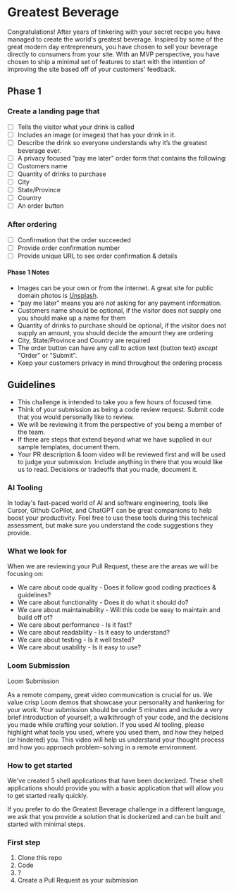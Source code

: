 # Greatest Beverage

Congratulations! After years of tinkering with your secret recipe you have managed to create the world's greatest beverage. Inspired by some of the great modern day entrepreneurs, you have chosen to sell your beverage directly to consumers from your site. With an MVP perspective, you have chosen to ship a minimal set of features to start with the intention of improving the site based off of your customers' feedback.

## Phase 1

### Create a landing page that

- [ ] Tells the visitor what your drink is called
- [ ] Includes an image (or images) that has your drink in it.
- [ ] Describe the drink so everyone understands why it’s the greatest beverage ever.
- [ ] A privacy focused “pay me later” order form that contains the following:
- [ ] Customers name
- [ ] Quantity of drinks to purchase
- [ ] City
- [ ] State/Province
- [ ] Country
- [ ] An order button

### After ordering

- [ ] Confirmation that the order succeeded
- [ ] Provide order confirmation number
- [ ] Provide unique URL to see order confirmation & details

#### Phase 1 Notes

- Images can be your own or from the internet. A great site for public domain photos is [Unsplash](https://www.unsplash.com).
- "pay me later" means you are _not_ asking for any payment information.
- Customers name should be optional, if the visitor does not supply one you should make up a name for them
- Quantity of drinks to purchase should be optional, if the visitor does not supply an amount, you should decide the amount they are ordering
- City, State/Province and Country are required
- The order button can have any call to action text (button text) _except_ "Order" or "Submit".
- Keep your customers privacy in mind throughout the ordering process

## Guidelines

- This challenge is intended to take you a few hours of focused time.
- Think of your submission as being a code review request. Submit code that you would personally like to review.
- We will be reviewing it from the perspective of you being a member of the team.
- If there are steps that extend beyond what we have supplied in our sample templates, document them.
- Your PR description & loom video will be reviewed first and will be used to judge your submission. Include anything in there that you would like us to read. Decisions or tradeoffs that you made, document it.

### AI Tooling

In today's fast-paced world of AI and software engineering, tools like Cursor, Github CoPilot, and ChatGPT can be great companions to help boost your productivity. Feel free to use these tools during this technical assessment, but make sure you understand the code suggestions they provide.

### What we look for

When we are reviewing your Pull Request, these are the areas we will be focusing on:

- We care about code quality - Does it follow good coding practices & guidelines?
- We care about functionality - Does it do what it should do?
- We care about maintainability - Will this code be easy to maintain and build off of?
- We care about performance - Is it fast?
- We care about readability - Is it easy to understand?
- We care about testing - Is it well tested?
- We care about usability - Is it easy to use?

### Loom Submission

Loom Submission

As a remote company, great video communication is crucial for us. We value crisp Loom demos that showcase your personality and hankering for your work. Your submission should be under 5 minutes and include a very brief introduction of yourself, a walkthrough of your code, and the decisions you made while crafting your solution. If you used AI tooling, please highlight what tools you used, where you used them, and how they helped (or hindered) you. This video will help us understand your thought process and how you approach problem-solving in a remote environment.

### How to get started

We've created 5 shell applications that have been dockerized. These shell applications should provide you with a basic application that will allow you to get started really quickly.

If you prefer to do the Greatest Beverage challenge in a different language, we ask that you provide a solution that is dockerized and can be built and started with minimal steps.

### First step

1. Clone this repo
2. Code
3. ?
4. Create a Pull Request as your submission
